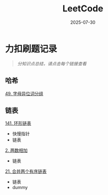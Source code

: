 ﻿---
layout: note
title: "LeetCode"
date: 2025-07-30
excerpt: "力扣刷题总结。"
categories: algorithms
tags:
  - 算法
  - 图论
  - 贪心算法
  - Leetcode
---

# 力扣刷题记录

>*分知识点总结，请点击每个链接查看*

## 哈希

[49. 字母异位词分组](./Leetcode/N49_字母异位词分组.md)


## 链表


[141. 环形链表](./Leetcode/N141_环形链表.md)

* 快慢指针
* 链表


[2. 两数相加](./Leetcode/N2_两数相加.md)
* 链表


[21. 合并两个有序链表](./Leetcode/N21_合并两个有序链表.md)
* 链表
* dummy

